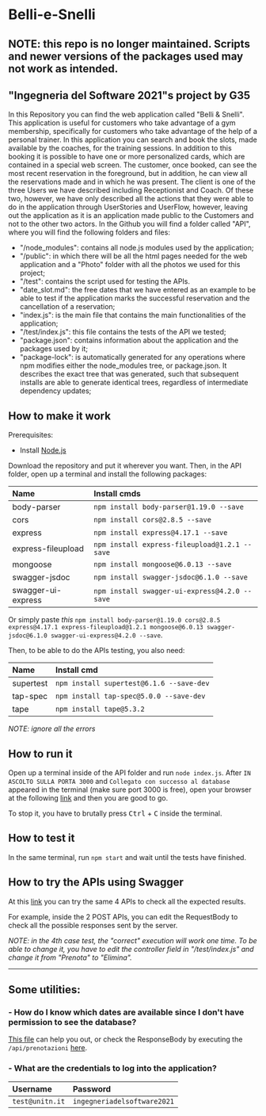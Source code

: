 # **Belli-e-Snelli**

## **NOTE: this repo is no longer maintained. Scripts and newer versions of the packages used may not work as intended.**

## **"Ingegneria del Software 2021"s project by G35**
In this Repository you can find the web application called "Belli & Snelli". This application is useful for customers who take advantage of a gym membership, specifically for customers who take advantage of the help of a personal trainer. In this application you can search and book the slots, made available by the coaches, for the training sessions. In addition to this booking it is possible to have one or more personalized cards, which are contained in a special web screen. The customer, once booked, can see the most recent reservation in the foreground, but in addition, he can view all the reservations made and in which he was present. The client is one of the three Users we have described including Receptionist and Coach. Of these two, however, we have only described all the actions that they were able to do in the application through UserStories and UserFlow, however, leaving out the application as it is an application made public to the Customers and not to the other two actors. In the Github you will find a folder called "API", where you will find the following folders and files:

- "/node_modules": contains all node.js modules used by the application;
- "/public": in which there will be all the html pages needed for the web application and a "Photo" folder with all the photos we used for this project;
- "/test": contains the script used for testing the APIs.
- "date_slot.md": the free dates that we have entered as an example to be able to test if the application marks the successful reservation and the cancellation of a reservation;
- "index.js": is the main file that contains the main functionalities of the application;
- "/test/index.js": this file contains the tests of the API we tested;
- "package.json": contains information about the application and the packages used by it;
- "package-lock": is automatically generated for any operations where npm modifies either the node_modules tree, or package.json. It describes the exact tree that was generated, such that subsequent installs are able to generate identical trees, regardless of intermediate dependency updates;

## **How to make it work**
Prerequisites:
- Install [Node.js](https://nodejs.org/it/)

Download the repository and put it wherever you want. Then, in the API folder, open up a terminal and install the following packages:

Name | Install cmds
:--- | :---
body-parser | `npm install body-parser@1.19.0 --save`
cors | `npm install cors@2.8.5 --save`
express | `npm install express@4.17.1 --save`
express-fileupload | `npm install express-fileupload@1.2.1 --save`
mongoose | `npm install mongoose@6.0.13 --save`
swagger-jsdoc | `npm install swagger-jsdoc@6.1.0 --save`
swagger-ui-express | `npm install swagger-ui-express@4.2.0 --save`

Or simply paste *this* `npm install body-parser@1.19.0 cors@2.8.5 express@4.17.1 express-fileupload@1.2.1 mongoose@6.0.13 swagger-jsdoc@6.1.0 swagger-ui-express@4.2.0 --save`.

Then, to be able to do the APIs testing, you also need:

Name | Install cmd
:--- | :---
supertest | `npm install supertest@6.1.6 --save-dev`
tap-spec | `npm install tap-spec@5.0.0 --save-dev`
tape | `npm install tape@5.3.2`

*NOTE:  ignore all the errors*

## **How to run it**
Open up a terminal inside of the API folder and run `node index.js`. After `IN ASCOLTO SULLA PORTA 3000` and `Collegato con successo al database` appeared in the terminal (make sure port 3000 is free), open your browser at the following [link](http://localhost:3000/) and then you are good to go.

To stop it, you have to brutally press <kbd>Ctrl</kbd> + <kbd>C</kbd> inside the terminal.

## **How to test it**
In the same terminal, run `npm start` and wait until the tests have finished.

## **How to try the APIs using Swagger**
At this [link](http://localhost:3000/api-docs/) you can try the same 4 APIs to check all the expected results. 

For example, inside the 2 POST APIs, you can edit the RequestBody to check all the possible responses sent by the server.

*NOTE: in the 4th case test, the "correct" execution will work one time. To be able to change it, you have to edit the controller field in "/test/index.js" and change it from "Prenota" to "Elimina".*

---

## **Some utilities:**

### **- How do I know which dates are available since I don't have permission to see the database?**
[This file](https://github.com/pierofontanive/Belli-e-Snelli/blob/main/date_slot.md) can help you out, or check the ResponseBody by executing the `/api/prenotazioni` [here](http://localhost:3000/api-docs/#/API/get_api_prenotazioni).

### **- What are the credentials to log into the application?**

Username | Password
:--- | :---
`test@unitn.it` | `ingegneriadelsoftware2021`
